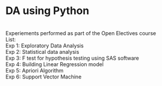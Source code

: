 # DA using Python
<br> Experiements performed as part of the Open Electives course
<br> List:
<br> Exp 1: Exploratory Data Analysis 
<br> Exp 2: Statistical data analysis
<br> Exp 3: F test for hypothesis testing using SAS software
<br> Exp 4: Building Linear Regression model 
<br> Exp 5: Apriori Algorithm
<br> Exp 6: Support Vector Machine 
